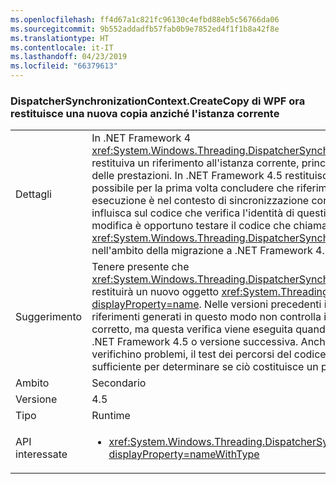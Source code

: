 ```yaml
---
ms.openlocfilehash: ff4d67a1c821fc96130c4efbd88eb5c56766da06
ms.sourcegitcommit: 9b552addadfb57fab0b9e7852ed4f1f1b8a42f8e
ms.translationtype: HT
ms.contentlocale: it-IT
ms.lasthandoff: 04/23/2019
ms.locfileid: "66379613"
---
```

### <a name="wpf-dispatchersynchronizationcontextcreatecopy-now-returns-a-new-copy-instead-of-the-current-instance"></a>DispatcherSynchronizationContext.CreateCopy di WPF ora restituisce una nuova copia anziché l'istanza corrente

|   |   |
|---|---|
|Dettagli|In .NET Framework 4 <xref:System.Windows.Threading.DispatcherSynchronizationContext.CreateCopy> restituiva un riferimento all'istanza corrente, principalmente come ottimizzazione delle prestazioni. In .NET Framework 4.5 restituisce una nuova istanza che rende possibile per la prima volta concludere che riferimenti uguali indicano che il thread in esecuzione è nel contesto di sincronizzazione corretto.  È improbabile che ciò influisca sul codice che verifica l'identità di questi riferimenti, ma a causa della modifica è opportuno testare il codice che chiama <xref:System.Windows.Threading.DispatcherSynchronizationContext.CreateCopy> nell'ambito della migrazione a .NET Framework 4.5 o versione successiva.|
|Suggerimento|Tenere presente che <xref:System.Windows.Threading.DispatcherSynchronizationContext.CreateCopy> ora restituirà un nuovo oggetto <xref:System.Threading.SynchronizationContext?displayProperty=name>. Nelle versioni precedenti il codice che usa l'equivalenza dei riferimenti generati in questo modo non controlla in effetti se il contesto attivo è corretto, ma questa verifica viene eseguita quando il codice viene compilato per .NET Framework 4.5 o versione successiva.  Anche se è improbabile che si verifichino problemi, il test dei percorsi del codice interessati dovrebbe essere sufficiente per determinare se ciò costituisce un problema.|
|Ambito|Secondario|
|Versione|4.5|
|Tipo|Runtime|
|API interessate|<ul><li><xref:System.Windows.Threading.DispatcherSynchronizationContext.CreateCopy?displayProperty=nameWithType></li></ul>|
